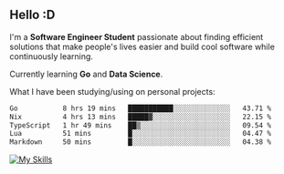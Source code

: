 ## Hello :D

I'm a **Software Engineer Student** passionate about finding efficient solutions that make people's lives easier and build cool software while continuously learning. 

Currently learning **Go** and **Data Science**.

What I have been studying/using on personal projects:
<!--START_SECTION:waka-->

```txt
Go           8 hrs 19 mins   ███████████░░░░░░░░░░░░░░   43.71 %
Nix          4 hrs 13 mins   █████▓░░░░░░░░░░░░░░░░░░░   22.15 %
TypeScript   1 hr 49 mins    ██▒░░░░░░░░░░░░░░░░░░░░░░   09.54 %
Lua          51 mins         █░░░░░░░░░░░░░░░░░░░░░░░░   04.47 %
Markdown     50 mins         █░░░░░░░░░░░░░░░░░░░░░░░░   04.38 %
```

<!--END_SECTION:waka-->

[![My Skills](https://skillicons.dev/icons?i=dotnet,java,go,py,html,css,js,docker,linux)](https://skillicons.dev)
